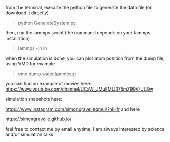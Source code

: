 from the terminal, execute the python file to generate the data file (or download it directly)
> python GenerateSystem.py

then, run the lammps script (the command depends on your lammps installation)
> lammps -in in

when the simulation is done, you can plot atom position from the dump file, using VMD for example 
> vmd dump.water.lammpstrj

you can find an example of movies here:
https://www.youtube.com/channel/UCaW_JMuEMU375mZ99V-ULSw

simulation snapshots here:

https://www.instagram.com/simongravelleqmul/?hl=fr
and here 

https://simongravelle.github.io/

feel free to contact me by email anytime, I am always interested by science and/or simulation talks
